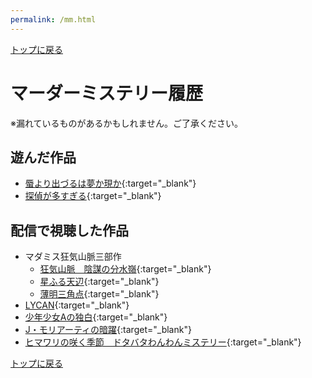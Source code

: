 ```yaml
---
permalink: /mm.html
---
```


[トップに戻る](/)

# マーダーミステリー履歴

※漏れているものがあるかもしれません。ご了承ください。

## 遊んだ作品
- [蜃より出づるは夢か現か](https://manaitahodoki.booth.pm/items/1884680){:target="_blank"}
- [探偵が多すぎる](https://toga.booth.pm/items/2106739){:target="_blank"}

## 配信で視聴した作品
- マダミス狂気山脈三部作
    - [狂気山脈　陰謀の分水嶺](https://dappleox.booth.pm/items/1980320){:target="_blank"}
    - [星ふる天辺](https://dappleox.booth.pm/items/2276640){:target="_blank"}
    - [薄明三角点](https://dappleox.booth.pm/items/2877835){:target="_blank"}
- [LYCAN](https://terazon.booth.pm/items/1815518){:target="_blank"}
- [少年少女Aの独白](https://violetsogabe.booth.pm/items/1895555){:target="_blank"}
- [J・モリアーティの暗躍](https://secundusterra.booth.pm/items/1640133){:target="_blank"}
- [ヒマワリの咲く季節　ドタバタわんわんミステリー](https://moepupu.booth.pm/items/2589769){:target="_blank"}

[トップに戻る](/)
